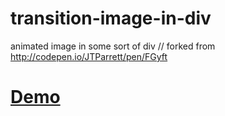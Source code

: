 # transition-image-in-div
animated image in some sort of div // forked from http://codepen.io/JTParrett/pen/FGyft

<a href="http://fosibodu.github.io/transition-image-in-div/"><h1>Demo</h1></a>
